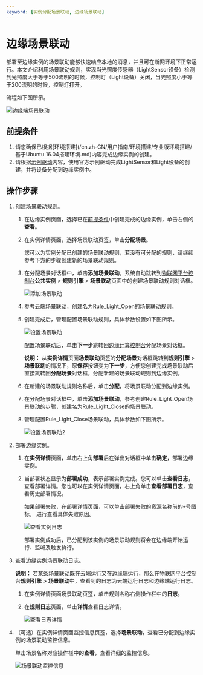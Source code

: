 ```yaml
---
keyword: [实例分配场景联动, 边缘场景联动]
---
```


# 边缘场景联动

部署至边缘实例的场景联动能够快速响应本地的消息，并且可在断网环境下正常运行。本文介绍利用场景联动规则，实现当光照度传感器（LightSensor设备）检测到光照度大于等于500流明的时候，控制灯（Light设备）关闭，当光照度小于等于200流明的时候，控制灯打开。

流程如下图所示。

![边缘端场景联动](https://static-aliyun-doc.oss-accelerate.aliyuncs.com/assets/img/zh-CN/9390953951/p39453.png)

## 前提条件

1.  请您确保已根据[环境搭建](/cn.zh-CN/用户指南/环境搭建/专业版环境搭建/基于Ubuntu 16.04搭建环境.md)内容完成边缘实例的创建。
2.  请根据[示例驱动](/cn.zh-CN/用户指南/设备接入/示例驱动.md)内容，使用官方示例驱动完成LightSensor和Light设备的创建，并将设备分配到边缘实例中。

## 操作步骤

1.  创建场景联动规则。

    1.  在边缘实例页面，选择已在[前提条件](#section_g3g_eyn_n2l)中创建完成的边缘实例，单击右侧的**查看**。

    2.  在实例详情页面，选择场景联动页签，单击**分配场景**。

        您可以为实例分配已创建的场景联动规则，若没有可分配的规则，请继续参考下方的步骤创建新的场景联动规则。

    3.  在分配场景对话框中，单击**添加场景联动**。系统自动跳转到[物联网平台控制台](http://iot.console.aliyun.com/)**公共实例** \> **规则引擎** \> **场景联动**页面中的创建场景联动规则对话框。

        ![添加场景联动](https://static-aliyun-doc.oss-accelerate.aliyuncs.com/assets/img/zh-CN/1048420061/p39880.png)

    4.  参考[云端场景联动](/cn.zh-CN/用户指南/场景联动/云端场景联动.md)，创建名为Rule\_Light\_Open的场景联动规则。

    5.  创建完成后，管理配置场景联动规则，具体参数设置如下图所示。

        ![设置场景联动](https://static-aliyun-doc.oss-accelerate.aliyuncs.com/assets/img/zh-CN/6805722951/p39456.png)

        配置场景联动后，单击**下一步**跳转回[边缘计算控制台](https://iot.console.aliyun.com/le/instance/list)分配场景对话框。

        **说明：** 从**实例详情**页面**场景联动**页签的**分配场景**对话框跳转到**规则引擎** \> **场景联动**的情况下，原**保存**按钮变为**下一步**，方便您创建完成场景联动后直接跳转回**分配场景**对话框，分配新建的场景联动规则到边缘实例。

    6.  在新建的场景联动规则名称后，单击**分配**，将场景联动分配到边缘实例。

    7.  在分配场景对话框中，单击**添加场景联动**，参考创建Rule\_Light\_Open场景联动的步骤，创建名为Rule\_Light\_Close的场景联动。

    8.  管理配置Rule\_Light\_Close场景联动，具体参数如下图所示。

        ![设置场景联动2](https://static-aliyun-doc.oss-accelerate.aliyuncs.com/assets/img/zh-CN/6805722951/p39457.png)

2.  部署边缘实例。

    1.  在**实例详情**页面，单击右上角**部署**后在弹出对话框中单击**确定**，部署边缘实例。

    2.  当部署状态显示为**部署成功**，表示部署实例完成。您可以单击**查看日志**，查看部署详情。您也可以在实例详情页面，右上角单击**查看部署日志**，查看历史部署情况。

        如果部署失败，在部署详情页面，可以单击部署失败的资源名称前的`+`号图标， 进行查看具体失败原因。

        ![查看实例日志](https://static-aliyun-doc.oss-accelerate.aliyuncs.com/assets/img/zh-CN/2350153951/p40234.png)

        部署实例成功后，已分配到该实例的场景联动规则将会在边缘端开始运行、监听及触发执行。

3.  查看边缘实例场景联动日志。

    **说明：** 若某条场景联动既在云端运行又在边缘端运行，那么在物联网平台控制台**规则引擎** \> **场景联动**中，查看到的日志为云端运行日志和边缘端运行日志。

    1.  在实例详情页面场景联动页签，单击规则名称右侧操作栏中的**日志**。

    2.  在**规则日志**页面，单击**详情**查看日志详情。

        ![查看日志详情](https://static-aliyun-doc.oss-accelerate.aliyuncs.com/assets/img/zh-CN/8502398851/p40233.png)

4.  （可选）在实例详情页面监控信息页签，选择**场景联动**，查看已分配到边缘实例的场景联动监控信息。

    单击场景名称对应操作栏中的**查看**，查看详细的监控信息。

    ![场景联动监控信息](https://static-aliyun-doc.oss-accelerate.aliyuncs.com/assets/img/zh-CN/8502398851/p55493.png)


